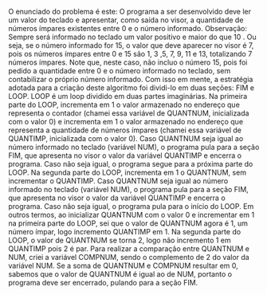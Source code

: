 O enunciado do problema é este:
O programa a ser desenvolvido deve ler um valor do teclado e apresentar, como saída no
visor, a quantidade de números ímpares existentes entre 0 e o número informado.
Observação: Sempre será informado no teclado um valor positivo e maior do que 10 .
Ou seja, se o número informado for 15, o valor que deve aparecer no visor é 7, pois os
números ímpares entre 0 e 15 são 1, 3 ,5, 7, 9, 11 e 13, totalizando 7 números ímpares.
Note que, neste caso, não incluo o número 15, pois foi pedido a quantidade entre 0 e o
número informado no teclado, sem contabilizar o próprio número informado.
Com isso em mente, a estratégia adotada para a criação deste algoritmo foi dividi-lo em
duas seções: FIM e LOOP. LOOP é um loop dividido em duas partes imaginárias.
Na primeira parte do LOOP, incrementa em 1 o valor armazenado no endereço que
representa o contador (chamei essa variável de QUANTNUM, inicializada com o valor 0) e
incrementa em 1 o valor armazenado no endereço que representa a quantidade de números
ímpares (chamei essa variável de QUANTIMP, inicializada com o valor 0). Caso
QUANTNUM seja igual ao número informado no teclado (variável NUM), o programa pula
para a seção FIM, que apresenta no visor o valor da variável QUANTIMP e encerra o
programa. Caso não seja igual, o programa segue para a próxima parte do LOOP.
Na segunda parte do LOOP, incrementa em 1 o QUANTNUM, sem incrementar o
QUANTIMP. Caso QUANTNUM seja igual ao número informado no teclado (variável NUM),
o programa pula para a seção FIM, que apresenta no visor o valor da variável QUANTIMP e
encerra o programa. Caso não seja igual, o programa pula para o início do LOOP.
Em outros termos, ao inicializar QUANTNUM com o valor 0 e incrementar em 1 na primeira
parte do LOOP, sei que o valor de QUANTNUM agora é 1, um número ímpar, logo
incremento QUANTIMP em 1. Na segunda parte do LOOP, o valor de QUANTNUM se torna
2, logo não incremento 1 em QUANTIMP pois 2 é par.
Para realizar a comparação entre QUANTNUM e NUM, criei a variável COMPNUM, sendo o
complemento de 2 do valor da variável NUM. Se a soma de QUANTNUM e COMPNUM
resultar em 0, sabemos que o valor de QUANTNUM é igual ao de NUM, portanto o
programa deve ser encerrado, pulando para a seção FIM.
